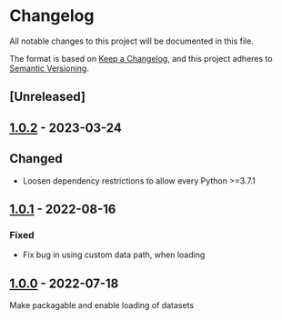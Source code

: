 # Changelog

All notable changes to this project will be documented in this file.

The format is based on [Keep a Changelog](https://keepachangelog.com/en/1.0.0/),
and this project adheres to [Semantic Versioning](https://semver.org/spec/v2.0.0.html).

## [Unreleased]

## [1.0.2] - 2023-03-24

## Changed 

- Loosen dependency restrictions to allow every Python >=3.7.1

## [1.0.1] - 2022-08-16

### Fixed

- Fix bug in using custom data path, when loading


## [1.0.0] - 2022-07-18

Make packagable and enable loading of datasets

[1.0.2]: https://github.com/ScaDS/MovieGraphBenchmark/releases/tag/v1.0.2
[1.0.1]: https://github.com/ScaDS/MovieGraphBenchmark/releases/tag/v1.0.1
[1.0.0]: https://github.com/ScaDS/MovieGraphBenchmark/releases/tag/v1.0.0
